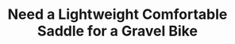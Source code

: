 ---
layout: community
category: community
title: "Need a Lightweight Comfortable Saddle for a Gravel Bike"
description: "Recommendations for a lightweight, comfortable saddle below 100 dollars for a gravel bike? The one that came with my Topstone is awful.  Very personal. What has worked for you in the past?"
isTopLevel: false
isSingleLevel: false
isArticle: false
datePublished: 2022-06-17 12:40:00 +0300
dateModified: 2022-06-17 12:40:00 +0300
published: false
---